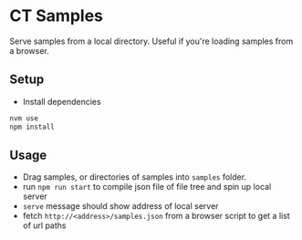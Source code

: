 # CT Samples
Serve samples from a local directory. Useful if you're loading samples from a browser.

## Setup
* Install dependencies
```bash
nvm use
npm install
```

## Usage
* Drag samples, or directories of samples into `samples` folder.
* run `npm run start` to compile json file of file tree and spin up local server
* `serve` message should show address of local server
* fetch `http://<address>/samples.json` from a browser script to get a list of url paths

